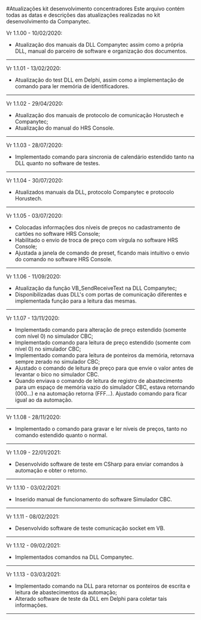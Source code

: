 #Atualizações kit desenvolvimento concentradores
Este arquivo contém todas as datas e descrições das atualizações realizadas no kit desenvolvimento da Companytec.

Vr 1.1.00 - 10/02/2020:
- Atualização dos manuais da DLL Companytec assim como a própria DLL, manual do parceiro de software e organização dos documentos.
*******************************************************************
Vr 1.1.01 - 13/02/2020:
- Atualização do test DLL em Delphi, assim como a implementação de comando para ler memória de identificadores.
*******************************************************************
Vr 1.1.02 - 29/04/2020:
- Atualização dos manuais de protocolo de comunicação Horustech e Companytec;
- Atualização do manual do HRS Console.
*******************************************************************
Vr 1.1.03 - 28/07/2020:
- Implementado comando para sincronia de calendário estendido tanto na DLL quanto no software de testes.
*******************************************************************
Vr 1.1.04 - 30/07/2020:
- Atualizados manuais da DLL, protocolo Companytec e protocolo Horustech.
*******************************************************************
Vr 1.1.05 - 03/07/2020:
- Colocadas informações dos níveis de preços no cadastramento de cartões no software HRS Console;
- Habilitado o envio de troca de preço com vírgula no software HRS Console;
- Ajustada a janela de comando de preset, ficando mais intuitivo o envio do comando no software HRS Console.
*******************************************************************
Vr 1.1.06 - 11/09/2020:
- Atualização da função VB_SendReceiveText na DLL Companytec;
- Disponibilizadas duas DLL's com portas de comunicação diferentes e implementada função para a leitura das mesmas.
*******************************************************************
Vr 1.1.07 - 13/11/2020:
- Implementado comando para alteração de preço estendido (somente com nível 0) no simulador CBC;
- Implementado comando para leitura de preço estendido (somente com nível 0) no simulador CBC;
- Implementado comando para leitura de ponteiros da memória, retornava sempre zerado no simulador CBC;
- Ajustado o comando de leitura de preço para que envie o valor antes de levantar o bico no simulador CBC.
- Quando enviava o comando de leitura de registro de abastecimento para um espaço de memória vazio do simulador CBC, estava retornando (000...) e na automação retorna (FFF...). Ajustado comando para ficar igual ao da automação.
*******************************************************************
Vr 1.1.08 - 28/11/2020:
- Implementado o comando para gravar e ler níveis de preços, tanto no comando estendido quanto o normal.
*******************************************************************
Vr 1.1.09 - 22/01/2021:
- Desenvolvido software de teste em CSharp para enviar comandos à automação e obter o retorno.
*******************************************************************
Vr 1.1.10 - 03/02/2021:
- Inserido manual de funcionamento do software Simulador CBC.
*******************************************************************
Vr 1.1.11 - 08/02/2021:
- Desenvolvido software de teste comunicação socket em VB.
*******************************************************************
Vr 1.1.12 - 09/02/2021:
- Implementados comandos na DLL Companytec.
*******************************************************************
Vr 1.1.13 - 03/03/2021:
- Implementado comando na DLL para retornar os ponteiros de escrita e leitura de abastecimentos da automação;
- Alterado software de teste da DLL em Delphi para coletar tais informações.
*******************************************************************